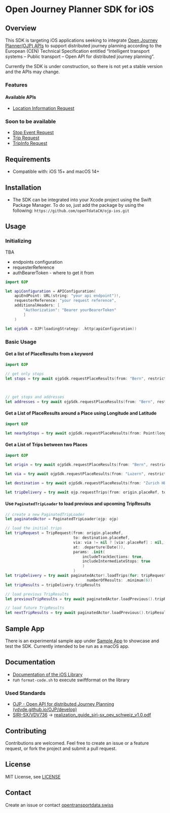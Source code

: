 # Open Journey Planner SDK for iOS

## Overview

This SDK is targeting iOS applications seeking to integrate [Open Journey Planner(OJP) APIs](https://opentdatach.github.io/ojp-ios/documentation/ojp/) to support distributed journey planning according to the European (CEN) Technical Specification entitled “Intelligent transport systems – Public transport – Open API for distributed journey planning”.

Currently the SDK is under construction, so there is not yet a stable version and the APIs may change.

### Features

#### Available APIs

- [Location Information Request](https://opentransportdata.swiss/en/cookbook/location-information-service/)

### Soon to be available

- [Stop Event Request](https://opentransportdata.swiss/en/cookbook/ojp-stopeventservice/)
- [Trip Request](https://opentransportdata.swiss/en/cookbook/ojptriprequest/)
- [TripInfo Request](https://opentransportdata.swiss/en/cookbook/ojptripinforequest/)

## Requirements

- Compatible with: iOS 15+ and macOS 14+

## Installation

- The SDK can be integrated into your Xcode project using the Swift Package Manager. To do so, just add the package by using the following: `https://github.com/openTdataCH/ojp-ios.git`

## Usage

### Initializing

TBA
- endpoints configuration
- requesterReference
- authBearerToken - where to get it from

``` swift
import OJP

let apiConfiguration = APIConfiguration(
    apiEndPoint: URL(string: "your api endpoint")!, 
    requesterReference: "your request reference", 
    additionalHeaders: [
        "Authorization": "Bearer yourBearerToken"
        ]
    )

let ojpSdk = OJP(loadingStrategy: .http(apiConfiguration))
```

### Basic Usage

#### Get a list of PlaceResults from a keyword

``` swift
import OJP
        
// get only stops
let stops = try await ojpSdk.requestPlaceResults(from: "Bern", restrictions: .init(type: [.stop]))


        
// get stops and addresses
let addresses = try await ojpSdk.requestPlaceResults(from: "Bern", restrictions: .init(type: [.stop, .address]))
```

#### Get a List of PlaceResults around a Place using Longitude and Latitude

``` swift
import OJP

let nearbyStops = try await ojpSdk.requestPlaceResults(from: Point(long: 5.6, lat: 2.3), restrictions: .init(type: [.stop])
```

#### Get a List of Trips between two Places

``` swift
import OJP

let origin = try await ojpSdk.requestPlaceResults(from: "Bern", restrictions: .init(type: [.stop])).first!

let via = try await ojpSdk.requestPlaceResults(from: "Luzern", restrictions: .init(type: [.stop])).first!

let destination = try await ojpSdk.requestPlaceResults(from: "Zurich HB", restrictions: .init(type: [.stop])).first!

let tripDelivery = try await ojp.requestTrips(from: origin.placeRef, to: destination.placeRef, via: via.placeRef, params: .init(includeTrackSections: true, includeIntermediateStops: true))

```

#### Use `PaginatedTripLoader` to load previous and upcoming TripResults

``` swift
// create a new PaginatedTripLoader
let paginatedActor = PaginatedTripLoader(ojp: ojp)

// load the initial trips
let tripRequest = TripRequest(from: origin.placeRef,
                              to: destination.placeRef,
                              via: via != nil ? [via!.placeRef] : nil,
                              at: .departure(Date()),
                              params: .init(
                                  includeTrackSections: true,
                                  includeIntermediateStops: true
                                  )
                              )
let tripDelivery = try await paginatedActor!.loadTrips(for: tripRequest,
                                    numberOfResults: .minimum(6))
let tripResults = tripDelivery.tripResults

// load previous TripResults
let previousTripResults = try await paginatedActor.loadPrevious().tripResults

// load future TripResults
let nextTripResults = try await paginatedActor.loadPrevious().tripResults
```


## Sample App

There is an experimental sample app under [Sample App](./SamplApp) to showcase and test the SDK. Currently intended to be run as a macOS app.

## Documentation

- [Documentation of the iOS Library](https://opentdatach.github.io/ojp-ios/documentation/ojp/)
- run `format-code.sh` to execute swiftformat on the library

### Used Standards

- [OJP - Open API for distributed Journey Planning (vdvde.github.io/OJP/develop)](https://vdvde.github.io/OJP/develop/index.html)
- [SIRI-SX/VDV736](https://www.oev-info.ch/de/branchenstandard/technische-standards/ereignisdaten) -> [realization_guide_siri-sx_oev_schweiz_v1.0.pdf](https://www.oev-info.ch/sites/default/files/2024-07/realization_guide_siri-sx_oev_schweiz_v1.0.pdf)

## Contributing

Contributions are welcomed. Feel free to create an issue or a feature request, or fork the project and submit a pull request.

## License

MIT License, see [LICENSE](./LICENSE)

## Contact

Create an issue or contact [opentransportdata.swiss](https://opentransportdata.swiss/en/contact-2/)
